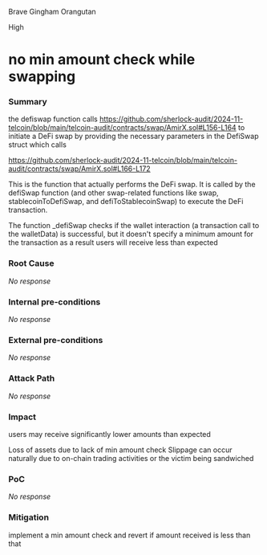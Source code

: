 Brave Gingham Orangutan

High

# no min amount check while swapping

### Summary

the defiswap function calls
https://github.com/sherlock-audit/2024-11-telcoin/blob/main/telcoin-audit/contracts/swap/AmirX.sol#L156-L164
to initiate a DeFi swap by providing the necessary parameters in the DefiSwap struct which calls

https://github.com/sherlock-audit/2024-11-telcoin/blob/main/telcoin-audit/contracts/swap/AmirX.sol#L166-L172

This is the function that actually performs the DeFi swap. It is called by the defiSwap function (and other swap-related functions like swap, stablecoinToDefiSwap, and defiToStablecoinSwap) to execute the DeFi transaction.

The function _defiSwap checks if the wallet interaction (a transaction call to the walletData) is successful, but it doesn't specify a minimum amount for the transaction as a result users will receive less than expected

### Root Cause

_No response_

### Internal pre-conditions

_No response_

### External pre-conditions

_No response_

### Attack Path

_No response_

### Impact

users may receive significantly lower amounts than expected 

Loss of assets due to lack of min amount check  Slippage can occur naturally due to on-chain trading activities or the victim being sandwiched

### PoC

_No response_

### Mitigation

implement a min amount check and revert if amount received is less than that